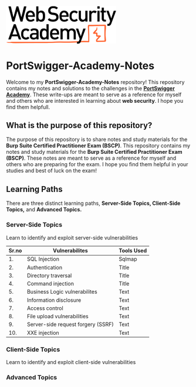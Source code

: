 <h3 align="left">
  <img src="Static/web-security-academy-logo.svg" alt="web-security" width="300px"></a>
</h3>

# PortSwigger-Academy-Notes

Welcome to my **PortSwigger-Academy-Notes** repository! This repository contains my notes and solutions to the challenges in the **[PortSwigger Academy](https://portswigger.net/web-security)**. These write-ups are meant to serve as a reference for myself and others who are interested in learning about **web security**. I hope you find them helpfull.

## What is the purpose of this repository?

The purpose of this repository is to share notes and study materials for the **Burp Suite Certified Practitioner Exam (BSCP)**. This repository contains my notes and study materials for the **Burp Suite Certified Practitioner Exam (BSCP)**. These notes are meant to serve as a reference for myself and others who are preparing for the exam. I hope you find them helpful in your studies and best of luck on the exam!

## Learning Paths

There are three distinct learning paths, **Server-Side Topics, Client-Side Topics,** and **Advanced Topics.**

### Server-Side Topics                                                                              
Learn to identify and exploit server-side vulnerabilities

|  Sr.no  | Vulnerabilites | Tools Used |
| ----------- | ----------- |-----------|
| 1.  |SQL Injection | Sqlmap  |
| 2. | Authentication | Title |
| 3. |Directory traversal | Title |
| 4. |Command injection | Title |
| 5. |Business Logic vulnerabilites | Text |
| 6. |Information disclosure | Text |
| 7. |Access control | Text |
| 8. |File upload vulnerabilities | Text |
| 9. |Server-side request forgery (SSRF) | Text |
| 10. |XXE injection | Text |

### Client-Side Topics
Learn to identify and exploit client-side vulnerabilities 

### Advanced Topics




